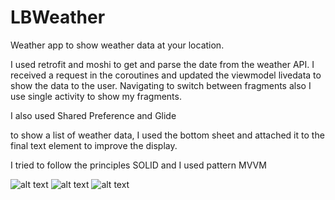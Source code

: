 # LBWeather

Weather app to show weather data at your location.

I used retrofit and moshi to get and parse the date from the weather API. I received a request in the coroutines and updated the viewmodel livedata to show the data to the user.
Navigating to switch between fragments also I use single activity to show my fragments.

I also used Shared Preference and Glide

to show a list of weather data, I used the bottom sheet and attached it to the final text element to improve the display. 

I tried to follow the principles SOLID and I used pattern MVVM

![alt text](img_1) ![alt text](img_2) ![alt text](img_3)

